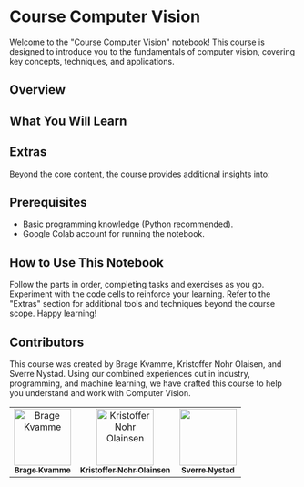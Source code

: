 # Course Computer Vision

Welcome to the "Course Computer Vision" notebook! This course is designed to introduce you to the fundamentals of computer vision, covering key concepts, techniques, and applications.

## Overview



## What You Will Learn


## Extras
Beyond the core content, the course provides additional insights into:



## Prerequisites
* Basic programming knowledge (Python recommended).
* Google Colab account for running the notebook.


## How to Use This Notebook
Follow the parts in order, completing tasks and exercises as you go.
Experiment with the code cells to reinforce your learning.
Refer to the "Extras" section for additional tools and techniques beyond the course scope.
Happy learning!

## Contributors
This course was created by Brage Kvamme, Kristoffer Nohr Olaisen, and Sverre Nystad. Using our combined experiences out in industry, programming, and machine learning, we have crafted this course to help you understand and work with Computer Vision.

<table align="center">
    <td align="center">
        <a href="https://github.com/BrageHK">
            <img src="https://github.com/BrageHK.png?size=100" width="100px;" alt="Brage Kvamme"/><br />
            <sub><b>Brage Kvamme</b></sub>
        </a>
    </td>
    <td align="center">
        <a href="https://github.com/Knolaisen">
            <img src="https://github.com/Knolaisen.png?size=100" width="100px;" alt="Kristoffer Nohr Olainsen"/><br />
            <sub><b>Kristoffer Nohr Olainsen</b></sub>
        </a>
    </td>
    <td align="center">
        <a href="https://github.com/SverreNystad">
            <img src="https://github.com/SverreNystad.png?size=100" width="100px;"/><br />
            <sub><b>Sverre Nystad</b></sub>
        </a>
    </td>
</table>
